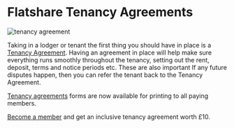 Flatshare Tenancy Agreements
============================
![tenancy agreement](/media/images/tenancy-agreement.jpg)


Taking in a lodger or tenant the first thing you should have in place is a
[Tenancy Agreement](/advice/tenancy-agreements). Having an agreement in place
will help make sure everything runs smoothly throughout the tenancy, setting out
the rent, deposit, terms and notice periods etc. These are also important If any
future disputes happen, then you can refer the tenant back to the Tenancy
Agreement.


[Tenancy agreements](/advice/tenancy-agreements) forms are now available for
printing to all paying members.


[Become a member](/) and get an inclusive tenancy agreement worth £10.

